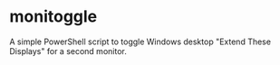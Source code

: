 # monitoggle
A simple PowerShell script to toggle Windows desktop "Extend These Displays" for a second monitor.

